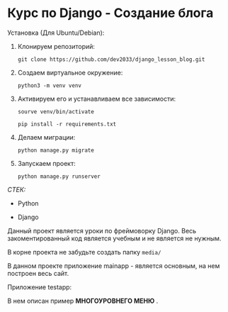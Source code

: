 # Курс по Django - Создание блога

Установка (Для Ubuntu/Debian):

1) Клонируем репозиторий:

    `git clone https://github.com/dev2033/django_lesson_blog.git`

2) Создаем виртуальное окружение:

    `python3 -m venv venv`

3) Активируем его и устанавливаем все зависимости:

    `sourve venv/bin/activate`

    `pip install -r requirements.txt`

4) Делаем миграции:

    `python manage.py migrate`

5) Запускаем проект:

    `python manage.py runserver`

*СТЕК:*

- Python

- Django


Данный проект является уроки по фреймоворку Django. Весь закоментированный код является учебным и не является не нужным.

В корне проекта не забудьте создать папку `media/`

В данном проекте приложение mainapp - является основным, на нем построен весь сайт.

Приложение testapp: 

В нем описан пример **МНОГОУРОВНЕГО МЕНЮ** .
